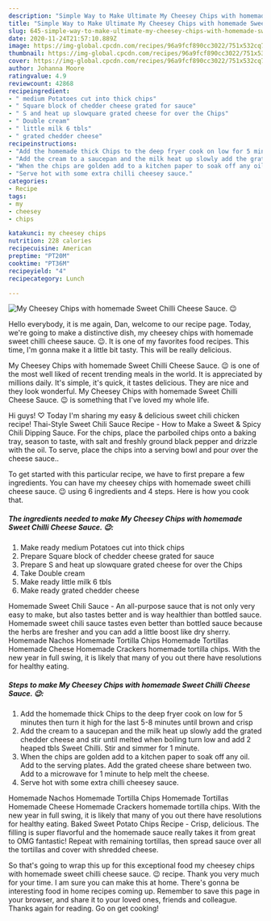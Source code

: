 ```yaml
---
description: "Simple Way to Make Ultimate My Cheesey Chips with homemade Sweet Chilli Cheese Sauce. 😉"
title: "Simple Way to Make Ultimate My Cheesey Chips with homemade Sweet Chilli Cheese Sauce. 😉"
slug: 645-simple-way-to-make-ultimate-my-cheesey-chips-with-homemade-sweet-chilli-cheese-sauce
date: 2020-11-24T21:57:10.889Z
image: https://img-global.cpcdn.com/recipes/96a9fcf890cc3022/751x532cq70/my-cheesey-chips-with-homemade-sweet-chilli-cheese-sauce-😉-recipe-main-photo.jpg
thumbnail: https://img-global.cpcdn.com/recipes/96a9fcf890cc3022/751x532cq70/my-cheesey-chips-with-homemade-sweet-chilli-cheese-sauce-😉-recipe-main-photo.jpg
cover: https://img-global.cpcdn.com/recipes/96a9fcf890cc3022/751x532cq70/my-cheesey-chips-with-homemade-sweet-chilli-cheese-sauce-😉-recipe-main-photo.jpg
author: Johanna Moore
ratingvalue: 4.9
reviewcount: 42868
recipeingredient:
- " medium Potatoes cut into thick chips"
- " Square block of chedder cheese grated for sauce"
- " S and heat up slowquare grated cheese for over the Chips"
- " Double cream"
- " little milk 6 tbls"
- " grated chedder cheese"
recipeinstructions:
- "Add the homemade thick Chips to the deep fryer cook on low for 5 minutes then turn it high for the last 5-8 minutes until brown and crisp"
- "Add the cream to a saucepan and the milk heat up slowly add the grated chedder cheese and stir until melted when boiling turn low and add 2 heaped tbls Sweet Chilli. Stir and simmer for 1 minute."
- "When the chips are golden add to a kitchen paper to soak off any oil. Add to the serving plates. Add the grated cheese share between two. Add to a microwave for 1 minute to help melt the cheese."
- "Serve hot with some extra chilli cheesey sauce."
categories:
- Recipe
tags:
- my
- cheesey
- chips

katakunci: my cheesey chips 
nutrition: 228 calories
recipecuisine: American
preptime: "PT20M"
cooktime: "PT36M"
recipeyield: "4"
recipecategory: Lunch

---
```



![My Cheesey Chips with homemade Sweet Chilli Cheese Sauce. 😉](https://img-global.cpcdn.com/recipes/96a9fcf890cc3022/751x532cq70/my-cheesey-chips-with-homemade-sweet-chilli-cheese-sauce-😉-recipe-main-photo.jpg)

Hello everybody, it is me again, Dan, welcome to our recipe page. Today, we're going to make a distinctive dish, my cheesey chips with homemade sweet chilli cheese sauce. 😉. It is one of my favorites food recipes. This time, I'm gonna make it a little bit tasty. This will be really delicious.

My Cheesey Chips with homemade Sweet Chilli Cheese Sauce. 😉 is one of the most well liked of recent trending meals in the world. It is appreciated by millions daily. It's simple, it's quick, it tastes delicious. They are nice and they look wonderful. My Cheesey Chips with homemade Sweet Chilli Cheese Sauce. 😉 is something that I've loved my whole life.

Hi guys! ♡ Today I&#39;m sharing my easy &amp; delicious sweet chili chicken recipe! Thai-Style Sweet Chili Sauce Recipe - How to Make a Sweet &amp; Spicy Chili Dipping Sauce. For the chips, place the parboiled chips onto a baking tray, season to taste, with salt and freshly ground black pepper and drizzle with the oil. To serve, place the chips into a serving bowl and pour over the cheese sauce..


To get started with this particular recipe, we have to first prepare a few ingredients. You can have my cheesey chips with homemade sweet chilli cheese sauce. 😉 using 6 ingredients and 4 steps. Here is how you cook that.

<!--inarticleads1-->

##### The ingredients needed to make My Cheesey Chips with homemade Sweet Chilli Cheese Sauce. 😉:

1. Make ready  medium Potatoes cut into thick chips
1. Prepare  Square block of chedder cheese grated for sauce
1. Prepare  S and heat up slowquare grated cheese for over the Chips
1. Take  Double cream
1. Make ready  little milk 6 tbls
1. Make ready  grated chedder cheese


Homemade Sweet Chili Sauce - An all-purpose sauce that is not only very easy to make, but also tastes better and is way healthier than bottled sauce. Homemade sweet chili sauce tastes even better than bottled sauce because the herbs are fresher and you can add a little boost like dry sherry. Homemade Nachos Homemade Tortilla Chips Homemade Tortillas Homemade Cheese Homemade Crackers homemade tortilla chips. With the new year in full swing, it is likely that many of you out there have resolutions for healthy eating. 

<!--inarticleads2-->

##### Steps to make My Cheesey Chips with homemade Sweet Chilli Cheese Sauce. 😉:

1. Add the homemade thick Chips to the deep fryer cook on low for 5 minutes then turn it high for the last 5-8 minutes until brown and crisp
1. Add the cream to a saucepan and the milk heat up slowly add the grated chedder cheese and stir until melted when boiling turn low and add 2 heaped tbls Sweet Chilli. Stir and simmer for 1 minute.
1. When the chips are golden add to a kitchen paper to soak off any oil. Add to the serving plates. Add the grated cheese share between two. Add to a microwave for 1 minute to help melt the cheese.
1. Serve hot with some extra chilli cheesey sauce.


Homemade Nachos Homemade Tortilla Chips Homemade Tortillas Homemade Cheese Homemade Crackers homemade tortilla chips. With the new year in full swing, it is likely that many of you out there have resolutions for healthy eating. Baked Sweet Potato Chips Recipe - Crisp, delicious. The filling is super flavorful and the homemade sauce really takes it from great to OMG fantastic! Repeat with remaining tortillas, then spread sauce over all the tortillas and cover with shredded cheese. 

So that's going to wrap this up for this exceptional food my cheesey chips with homemade sweet chilli cheese sauce. 😉 recipe. Thank you very much for your time. I am sure you can make this at home. There's gonna be interesting food in home recipes coming up. Remember to save this page in your browser, and share it to your loved ones, friends and colleague. Thanks again for reading. Go on get cooking!
